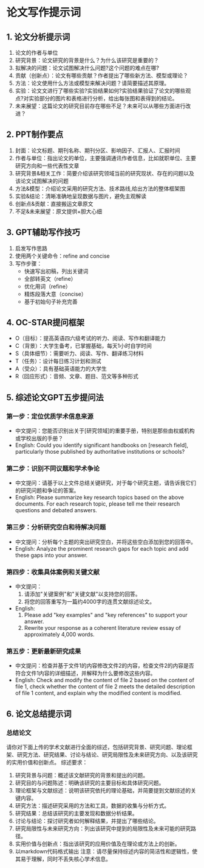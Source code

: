 # 论文写作提示词

## 1. 论文分析提示词
1. 论文的作者与单位
2. 研究背景：论文研究的背景是什么？为什么该研究是重要的？
3. 拟解决的问题：论文试图解决什么问题?这个问题的难点在哪?
4. 贡献（创新点）：论文有哪些贡献？作者提出了哪些新方法、模型或理论？
5. 方法：论文使用什么方法或模型来解决问题？请简要描述其原理。
6. 实验：论文文进行了哪些实验?实验结果如何?实验结果验证了论文的哪些观点?对实验部分的图片和表格进行分析，给出每张图和表得到的结论。
7. 未来展望：这篇论文的研究目前存在哪些不足？未来可以从哪些方面进行改进？

## 2. PPT制作要点
1. 封面：论文标题、期刊名称、期刊分区、影响因子、汇报人、汇报时间
2. 作者与单位：指出论文的单位，主要强调通讯作者信息，比如就职单位、主要研究方向和一些代表性文章
3. 研究背景&相关工作：简要介绍该研究领域当前的研究现状、存在的问题以及该论文试图解决的问题
4. 方法&模型：介绍论文采用的研究方法、技术路线,给出方法的整体框架图
5. 实验&结论：清晰准确地呈现数据与图片，避免主观解读
6. 创新点&贡献：直接搬运文章原文
7. 不足&未来展望：原文提供+胆大心细

## 3. GPT辅助写作技巧
1. 启发写作思路
2. 使用两个关键命令：refine and concise
3. 写作步骤：
   - 快速写出初稿，列出关键词
   - 全部转英文（refine）
   - 优化用词（refine）
   - 精炼段落大意（concise）
   - 基于初始句子补充完善

## 4. OC-STAR提问框架
- O（目标）：提高英语四六级考试的听力、阅读、写作和翻译能力
- C（背景）：大学生备考，已掌握基础，每天1小时自学时间
- S（具体细节）：需要听力、阅读、写作、翻译练习材料
- T（任务）：设计每日练习计划和测试
- A（受众）：具有基础英语能力的大学生
- R（回应形式）：音频、文章、题目、范文等多种形式

## 5. 综述论文GPT五步提问法

### 第一步：定位优质学术信息来源
- 中文提问：您能否识别出关于[研究领域]的重要手册，特别是那些由权威机构或学校出版的手册？
- English: Could you identify significant handbooks on [research field], particularly those published by authoritative institutions or schools?

### 第二步：识别不同议题和学术争论
- 中文提问：请基于以上文件总结关键研究，对于每个研究主题，请告诉我它们的研究问题和争论的答案。
- English: Please summarize key research topics based on the above documents. For each research topic, please tell me their research questions and debated answers.

### 第三步：分析研究空白和待解决问题
- 中文提问：分析每个主题的突出研究空白，并将这些空白添加到您的回答中。
- English: Analyze the prominent research gaps for each topic and add these gaps into your answer.

### 第四步：收集具体案例和关键文献
- 中文提问：
  1. 请添加"关键案例"和"关键文献"以支持您的回答。
  2. 将您的回答重写为一篇约4000字的连贯文献综述论文。
- English:
  1. Please add "key examples" and "key references" to support your answer.
  2. Rewrite your response as a coherent literature review essay of approximately 4,000 words.

### 第五步：更新最新研究成果
- 中文提问：检查并基于文件1的内容修改文件2的内容，检查文件2的内容是否符合文件1内容的详细描述，并解释为什么要修改这些内容。
- English: Check and modify the content of file 2 based on the content of file 1, check whether the content of file 2 meets the detailed description of file 1 content, and explain why the modified content is modified.

## 6. 论文总结提示词

### 总结论文
请你对下面上传的学术文献进行全面的综述，包括研究背景、研究问题、理论框架、研究方法、研究结果、讨论与结论、研究局限性及未来研究方向、以及该研究的实用价值和创新点。
综述要求：
1. 研究背景与问题：概述该文献研究的背景和提出的问题。
2. 研究目的与问题陈述：明确该研究的主要目标和具体研究问题。
3. 理论框架与文献综述：说明该研究依托的理论基础，并简要提到文献综述的关键内容。
4. 研究方法：描述研究采用的方法和工具，数据的收集与分析方式。
5. 研究结果：总结该研究的主要发现和数据分析结果。
6. 讨论与结论：探讨研究者如何解释结果，并提出了哪些结论。
7. 研究局限性与未来研究方向：列出该研究中提到的局限性及未来可能的研究路径。
8. 实用价值与创新点：指出该研究的应用价值及在理论或方法上的创新。
9. 以markdown代码格式输出
注意：请尽量保持综述内容的简洁性和逻辑性，使其易于理解，同时不丢失核心学术信息。
